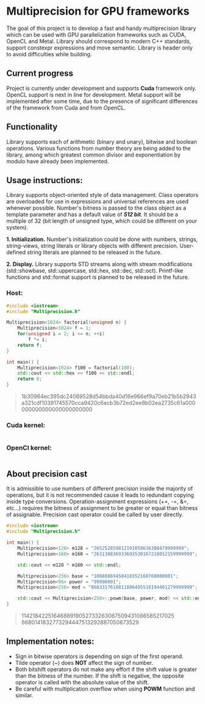 # Multiprecision for GPU frameworks
The goal of this project is to develop a fast and handy multiprecision library which can be used with GPU parallelization frameworks such as CUDA, OpenCL and Metal. Library should correspond to modern C++ standards, support constexpr expressions and move semantic. Library is header only to avoid difficulties while building.

## Current progress
Project is currently under development and supports __Cuda__ framework only. OpenCL support is next in line for development. Metal support will be implemented after some time, due to the presence of significant differences of the framework from Cuda and from OpenCL.

## Functionality
Library supports each of arithmetic (binary and unary), bitwise and boolean operations. Various functions from number theory are being added to the library, among which greatest common divisor and exponentiation by modulo have already been implemented.

## Usage instructions: 
Library supports object-oriented style of data management. Class operators are overloaded for use in expressions and universal references are used whenever possible. Number's bitness is passed to the class object as a template parameter and has a default value of __*512 bit*__. It should be a multiple of 32 (bit length of unsigned type, which could be different on your system).

__1. Initialization.__ Number's initialization could be done with numbers, strings, string-views, string literals or library objects with different precision. User-defined string literals are planned to be released in the future.

__2. Display.__ Library supports STD streams along with stream modifications (std::showbase, std::uppercase, std::hex, std::dec, std::oct). Printf-like functions and std::format support is planned to be released in the future.

### Host:
```cpp
#include <iostream>
#include "Multiprecision.h"

Multiprecision<1024> factorial(unsigned n) {
    Multiprecision<1024> f = 1;
    for(unsigned i = 2; i <= n; ++i)
        f *= i;
    return f;
}

int main() {
    Multiprecision<1024> f100 = factorial(100);
    std::cout << std::hex << f100 << std::endl;
    return 0;
}
```
>1b30964ec395dc24069528d54bbda40d16e966ef9a70eb21b5b2943a321cdf10391745570cca9420c6ecb3b72ed2ee8b02ea2735c61a000000000000000000000000

### Cuda kernel:
```cpp
```
>

### OpenCl kernel:
```cpp
```
>

## About precision cast
It is admissible to use numbers of different precision inside the majority of operations, but it is not recommended cause it leads to redundant copying inside type conversions. Operation-assignment expressions (+=, -=, &=, etc...) requires the bitness of assignment to be greater or equal than bitness of assignable.
Precision cast operator could be called by user directly.

```cpp
#include <iostream>
#include "Multiprecision.h"

int main() {
    Multiprecision<128> m128 = "265252859812191058636308479999999";
    Multiprecision<160> m160 = "263130836933693530167218012159999999";

    std::cout << m128 * m160 << std::endl;

    Multiprecision<256> base = "10888869450418352160768000001";
    Multiprecision<96> power = "99990001";
    Multiprecision<256> mod = "8683317618811886495518194401279999999";

    std::cout << Multiprecision<256>::powm(base, power, mod) << std::endl;
}
```
>1142184225164688919052733263067509431086585217025     
6680141832773294447513292887050873529

## Implementation notes:
- Sign in bitwise operators is depending on sign of the first operand.
- Tilde operator (~) does __NOT__ affect the sign of number.
- Both bitshift operators do not make any effort if the shift value is greater than the bitness of the number. If the shift is negative, the opposite operator is called with the absolute value of the shift.
- Be careful with multiplication overflow when using __POWM__ function and similar.